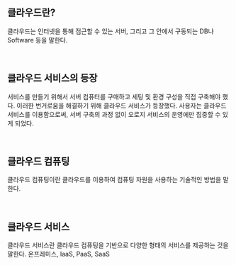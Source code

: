 ## 클라우드란?
클라우드는 인터넷을 통해 접근할 수 있는 서버, 그리고 그 안에서 구동되는 DB나 Software 등을 말한다.

<br>

## 클라우드 서비스의 등장
서비스를 만들기 위해서 서버 컴퓨터를 구매하고 세팅 및 환경 구성을 직접 구축해야 했다. 이러한 번거로움을 해결하기 위해 클라우드 서비스가 등장했다. 사용자는 클라우드 서비스를 이용함으로써, 서버 구축의 과정 없이 오로지 서비스의 운영에만 집중할 수 있게 되었다.

<br>

## 클라우드 컴퓨팅
클라우드 컴퓨팅이란 클라우드를 이용하여 컴퓨팅 자원을 사용하는 기술적인 방법을 말한다.

<br>

## 클라우드 서비스
클라우드 서비스란 클라우드 컴퓨팅을 기반으로 다양한 형태의 서비스를 제공하는 것을 말한다. 온프레미스, IaaS, PaaS, SaaS
